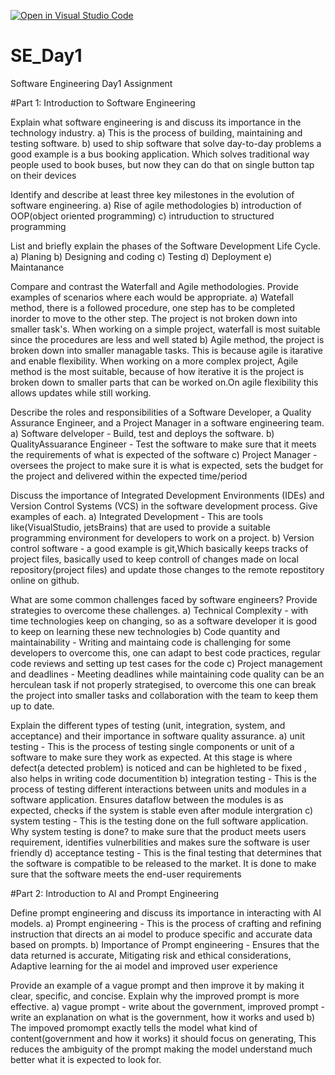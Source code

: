 [![Open in Visual Studio Code](https://classroom.github.com/assets/open-in-vscode-2e0aaae1b6195c2367325f4f02e2d04e9abb55f0b24a779b69b11b9e10269abc.svg)](https://classroom.github.com/online_ide?assignment_repo_id=18364220&assignment_repo_type=AssignmentRepo)
# SE_Day1
Software Engineering Day1 Assignment

#Part 1: Introduction to Software Engineering

Explain what software engineering is and discuss its importance in the technology industry.
a) This is the process of building, maintaining and testing software.
b) used to ship software that solve day-to-day problems a good example is a bus booking application. Which solves traditional way people used to book buses, but now they can do that on single button tap on their devices

Identify and describe at least three key milestones in the evolution of software engineering.
a) Rise of agile methodologies
b) introduction of OOP(object oriented programming)
c) intruduction to structured programming

List and briefly explain the phases of the Software Development Life Cycle.
a) Planing
b) Designing and coding
c) Testing
d) Deployment
e) Maintanance

Compare and contrast the Waterfall and Agile methodologies. Provide examples of scenarios where each would be appropriate.
a) Watefall method, there is a followed procedure, one step has to be completed inorder to move to the other step. The project is not broken down into smaller task's. When working on a simple project, waterfall is most suitable since the procedures are less and well stated
b) Agile method, the project is broken down into smaller managable tasks. This is because agile is itarative and enable flexibility. When working on a more complex project, Agile method is the most suitable, because of how iterative it is the project is broken down to smaller parts that can be worked on.On agile flexibility this allows updates while still working.

Describe the roles and responsibilities of a Software Developer, a Quality Assurance Engineer, and a Project Manager in a software engineering team.
a) Software delveloper - Build, test and deploys the software.
b) QualityAssuarance Engineer - Test the software to make sure that it meets the requirements of what is expected of the software
c) Project Manager - oversees the project to make sure it is what is expected, sets the budget for the project and delivered within the expected time/period

Discuss the importance of Integrated Development Environments (IDEs) and Version Control Systems (VCS) in the software development process. Give examples of each.
a) Integrated Development - This are tools like(VisualStudio, jetsBrains) that are used to provide a suitable programming environment for developers to work on a project.
b) Version control software - a good example is git,Which basically keeps tracks of project files, basically used to keep controll of changes made on local repository(project files) and update those changes to the remote repostitory online on github.

What are some common challenges faced by software engineers? Provide strategies to overcome these challenges.
a) Technical Complexity - with time technologies keep on changing, so as a software developer it is good to keep on learning these new technologies
b) Code quantity and maintainability - Writing and maintaing code is challenging for some developers to overcome this, one can adapt to best code practices, regular code reviews and setting up test cases for the code
c) Project management and deadlines - Meeting deadlines while maintaining code quality can be an herculean task if not properly strategised, to overcome this one can break the project into smaller tasks and collaboration with the team to keep them up to date.

Explain the different types of testing (unit, integration, system, and acceptance) and their importance in software quality assurance.
a) unit testing - This is the process of testing single components or unit of a software to make sure they work as expected. At this stage is where defect(a detected problem) is noticed and can be highleted to be fixed , also helps in writing code documentition
b) integration testing - This is the process of testing different interactions between units and modules in a software application.  Ensures dataflow between the modules is as expected, checks if the system is stable even after module intergration
c) system testing - This is the testing done on the full software application. Why system testing is done? to make sure that the product meets users requirement, identifies vulnerbilities and makes sure the software is user friendly
d) acceptance testing - This is the final testing that determines that the software is compatible to be released to the market. It is done to make sure that the software meets the end-user requirements

#Part 2: Introduction to AI and Prompt Engineering


Define prompt engineering and discuss its importance in interacting with AI models.
a) Prompt engineering -  This is the process of crafting and refining instruction that directs an ai model to produce specific and accurate data based on prompts.
b) Importance of Prompt engineering - Ensures that the data returned is accurate, Mitigating risk and ethical considerations, Adaptive learning for the ai model and improved user experience

Provide an example of a vague prompt and then improve it by making it clear, specific, and concise. Explain why the improved prompt is more effective.
a) vague prompt - write about the government, improved prompt - write an explanation on what is the government, how it works and used
b) The impoved promompt exactly tells the model what kind of content(government and how it works) it should focus on generating, This reduces the ambiguity of the prompt making the model understand much better what it is expected to look for.
